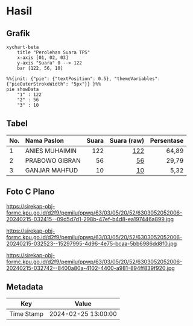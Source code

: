 # Hasil

## Grafik

```mermaid
xychart-beta
    title "Perolehan Suara TPS"
    x-axis [01, 02, 03]
    y-axis "Suara" 0 --> 122
    bar [122, 56, 10]
```

```mermaid
%%{init: {"pie": {"textPosition": 0.5}, "themeVariables": {"pieOuterStrokeWidth": "5px"}} }%%
pie showData
    "1" : 122
    "2" : 56
    "3" : 10
```

## Tabel

| No. | Nama Paslon    | Suara | Suara (raw) | Persentase |
|:--- |:-------------- | -----:| -----------:| ----------:|
| 1   | ANIES MUHAIMIN | 122   | [122][p-1]  | 64,89      |
| 2   | PRABOWO GIBRAN | 56    | [56][p-2]   | 29,79      |
| 3   | GANJAR MAHFUD  | 10    | [10][p-3]   | 5,32       |


[p-1]: https://github.com/gigit-pemilu/pemilu-2024/blob/main/pilpres/hitung-suara/sub/63-kalimantan-selatan/sub/03-banjar/sub/05-martapura/sub/2052-indrasari/sub/006-tps/sub/paslon-1.txt
[p-2]: https://github.com/gigit-pemilu/pemilu-2024/blob/main/pilpres/hitung-suara/sub/63-kalimantan-selatan/sub/03-banjar/sub/05-martapura/sub/2052-indrasari/sub/006-tps/sub/paslon-2.txt
[p-3]: https://github.com/gigit-pemilu/pemilu-2024/blob/main/pilpres/hitung-suara/sub/63-kalimantan-selatan/sub/03-banjar/sub/05-martapura/sub/2052-indrasari/sub/006-tps/sub/paslon-3.txt

## Foto C Plano

https://sirekap-obj-formc.kpu.go.id/d2f9/pemilu/ppwp/63/03/05/20/52/6303052052006-20240215-032415--09d5d7d1-298b-47ef-b4d8-ea197446a899.jpg

https://sirekap-obj-formc.kpu.go.id/d2f9/pemilu/ppwp/63/03/05/20/52/6303052052006-20240215-032523--15297995-4d96-4e75-bcaa-5bb6986dd8f0.jpg

https://sirekap-obj-formc.kpu.go.id/d2f9/pemilu/ppwp/63/03/05/20/52/6303052052006-20240215-032742--8400a80a-4102-4400-a981-894ff839f920.jpg


## Metadata

| Key        | Value               |
| ---------- | ------------------- |
| Time Stamp | 2024-02-25 13:00:00 |




